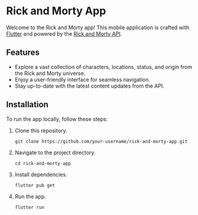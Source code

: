 # Rick and Morty App

Welcome to the Rick and Morty app! This mobile application is crafted with [Flutter](https://flutter.dev/) and powered by the [Rick and Morty API](https://rickandmortyapi.com/).

<!--
## Download the App

[Download on the App Store](link_to_app_store)

[Get it on Google Play](link_to_play_store)

-->
## Features

- Explore a vast collection of characters, locations, status, and origin from the Rick and Morty universe.
- Enjoy a user-friendly interface for seamless navigation.
- Stay up-to-date with the latest content updates from the API.

## Installation

To run the app locally, follow these steps:

1. Clone this repository.
   ```
   git clone https://github.com/your-username/rick-and-morty-app.git

2. Navigate to the project directory.
    ```
    cd rick-and-morty-app

3. Install dependencies.
    ```
    flutter pub get

4. Run the app.
    ```
    flutter run

